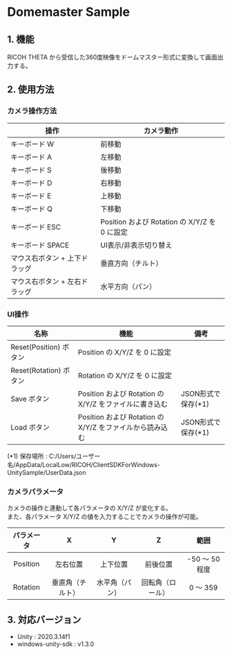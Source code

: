 # Domemaster Sample

## 1. 機能
RICOH THETA から受信した360度映像をドームマスター形式に変換して画面出力する。

## 2. 使用方法

### カメラ操作方法

| 操作                          | カメラ動作                                    |
| ----------------------------- | --------------------------------------------- |
| キーボード W                  | 前移動                                        |
| キーボード A                  | 左移動                                        |
| キーボード S                  | 後移動                                        |
| キーボード D                  | 右移動                                        |
| キーボード E                  | 上移動                                        |
| キーボード Q                  | 下移動                                        |
| キーボード ESC                | Position および Rotation の X/Y/Z を 0 に設定 |
| キーボード SPACE              | UI表示/非表示切り替え                         |
| マウス右ボタン + 上下ドラッグ | 垂直方向（チルト）                            |
| マウス右ボタン + 左右ドラッグ | 水平方向（パン）                              |

### UI操作
| 名称                   | 機能                                                     | 備考               |
| ---------------------- | -------------------------------------------------------- | ------------------ |
| Reset(Position) ボタン | Position の X/Y/Z を 0 に設定                            |                    |
| Reset(Rotation) ボタン | Rotation の X/Y/Z を 0 に設定                            |                    |
| Save ボタン            | Position および Rotation の X/Y/Z をファイルに書き込む   | JSON形式で保存(*1) |
| Load ボタン            | Position および Rotation の X/Y/Z をファイルから読み込む | JSON形式で保存(*1) |

(*1) 保存場所 : C:/Users/ユーザー名/AppData/LocalLow/RICOH/ClientSDKForWindows-UnitySample/UserData.json

### カメラパラメータ
カメラの操作と連動して各パラメータの X/Y/Z が変化する。  
また、各パラメータ X/Y/Z の値を入力することでカメラの操作が可能。

| パラメータ |        X         |       Y        |        Z         |      範囲      |
| :--------: | :--------------: | :------------: | :--------------: | :------------: |
|  Position  |     左右位置     |    上下位置    |     前後位置     | -50 ～ 50 程度 |
|  Rotation  | 垂直角（チルト） | 水平角（パン） | 回転角（ロール） |    0 ～ 359    |

## 3. 対応バージョン
* Unity : 2020.3.14f1
* windows-unity-sdk : v1.3.0